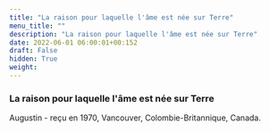 ```yaml
---
title: "La raison pour laquelle l'âme est née sur Terre"
menu_title: ""
description: "La raison pour laquelle l'âme est née sur Terre"
date: 2022-06-01 06:00:01+00:152
draft: False
hidden: True
weight:
---
```

### La raison pour laquelle l'âme est née sur Terre

Augustin - reçu en 1970, Vancouver, Colombie-Britannique, Canada.
